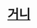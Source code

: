 # [거니](https://www.youtube.com/watch?v=6YPeeublhZ4&list=PLLcbGhhl4sQDOYzzB8eNB7m0IdVffIyLM&index=12)
